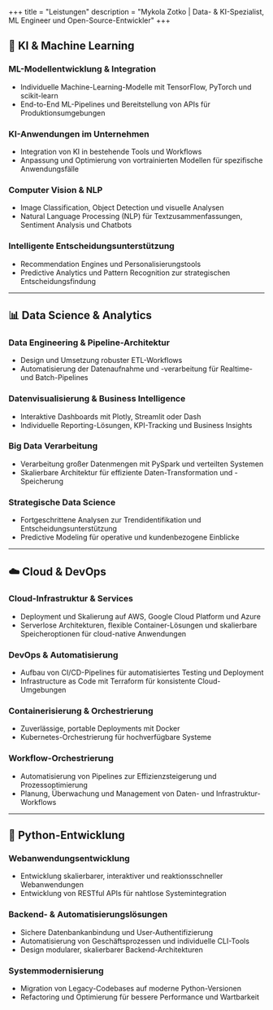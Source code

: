 +++
title = "Leistungen"
description = "Mykola Zotko | Data- & KI-Spezialist, ML Engineer und Open-Source-Entwickler"
+++

## 🤖 KI & Machine Learning

### ML-Modellentwicklung & Integration

- Individuelle Machine-Learning-Modelle mit TensorFlow, PyTorch und scikit-learn
- End-to-End ML-Pipelines und Bereitstellung von APIs für Produktionsumgebungen

### KI-Anwendungen im Unternehmen

- Integration von KI in bestehende Tools und Workflows
- Anpassung und Optimierung von vortrainierten Modellen für spezifische
  Anwendungsfälle

### Computer Vision & NLP

- Image Classification, Object Detection und visuelle Analysen
- Natural Language Processing (NLP) für Textzusammenfassungen, Sentiment
  Analysis und Chatbots

### Intelligente Entscheidungsunterstützung

- Recommendation Engines und Personalisierungstools
- Predictive Analytics und Pattern Recognition zur strategischen
  Entscheidungsfindung

---

## 📊 Data Science & Analytics

### Data Engineering & Pipeline-Architektur

- Design und Umsetzung robuster ETL-Workflows
- Automatisierung der Datenaufnahme und -verarbeitung für Realtime- und
  Batch-Pipelines

### Datenvisualisierung & Business Intelligence

- Interaktive Dashboards mit Plotly, Streamlit oder Dash
- Individuelle Reporting-Lösungen, KPI-Tracking und Business Insights

### Big Data Verarbeitung

- Verarbeitung großer Datenmengen mit PySpark und verteilten Systemen
- Skalierbare Architektur für effiziente Daten-Transformation und -Speicherung

### Strategische Data Science

- Fortgeschrittene Analysen zur Trendidentifikation und
  Entscheidungsunterstützung
- Predictive Modeling für operative und kundenbezogene Einblicke

---

## ☁️ Cloud & DevOps

### Cloud-Infrastruktur & Services

- Deployment und Skalierung auf AWS, Google Cloud Platform und Azure
- Serverlose Architekturen, flexible Container-Lösungen und skalierbare
  Speicheroptionen für cloud-native Anwendungen

### DevOps & Automatisierung

- Aufbau von CI/CD-Pipelines für automatisiertes Testing und Deployment
- Infrastructure as Code mit Terraform für konsistente Cloud-Umgebungen

### Containerisierung & Orchestrierung

- Zuverlässige, portable Deployments mit Docker
- Kubernetes-Orchestrierung für hochverfügbare Systeme

### Workflow-Orchestrierung

- Automatisierung von Pipelines zur Effizienzsteigerung und Prozessoptimierung
- Planung, Überwachung und Management von Daten- und Infrastruktur-Workflows

---

## 🐍 Python-Entwicklung

### Webanwendungsentwicklung

- Entwicklung skalierbarer, interaktiver und reaktionsschneller Webanwendungen
- Entwicklung von RESTful APIs für nahtlose Systemintegration

### Backend- & Automatisierungslösungen

- Sichere Datenbankanbindung und User-Authentifizierung
- Automatisierung von Geschäftsprozessen und individuelle CLI-Tools
- Design modularer, skalierbarer Backend-Architekturen

### Systemmodernisierung

- Migration von Legacy-Codebases auf moderne Python-Versionen
- Refactoring und Optimierung für bessere Performance und Wartbarkeit
